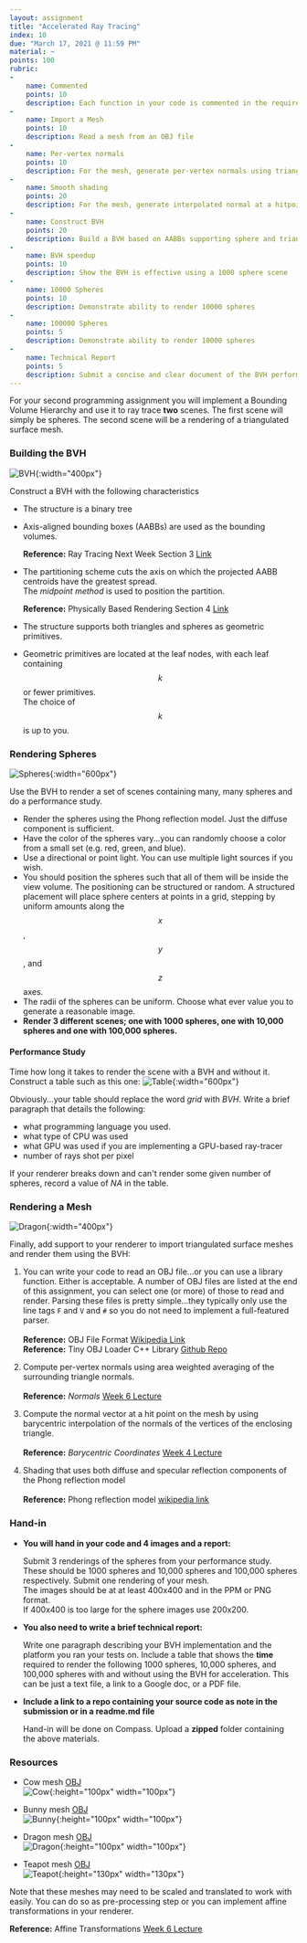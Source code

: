 ```yaml
---
layout: assignment
title: "Accelerated Ray Tracing"
index: 10
due: "March 17, 2021 @ 11:59 PM"
material: ~
points: 100
rubric:
-
    name: Commented
    points: 10
    description: Each function in your code is commented in the required style.
- 
    name: Import a Mesh
    points: 10
    description: Read a mesh from an OBJ file
-
    name: Per-vertex normals
    points: 10
    description: For the mesh, generate per-vertex normals using triangle area weighting
- 
    name: Smooth shading 
    points: 20
    description: For the mesh, generate interpolated normal at a hitpoint using barycentric interpolation of the triangle per-vertex normal
- 
    name: Construct BVH
    points: 20
    description: Build a BVH based on AABBs supporting sphere and triangle geometric primitives.
- 
    name: BVH speedup
    points: 10
    description: Show the BVH is effective using a 1000 sphere scene
-
    name: 10000 Spheres
    points: 10
    description: Demonstrate ability to render 10000 spheres
-
    name: 100000 Spheres
    points: 5
    description: Demonstrate ability to render 10000 spheres
-
    name: Technical Report
    points: 5
    description: Submit a concise and clear document of the BVH performance.
---
```


For your second programming assignment you will implement a Bounding Volume Hierarchy and use it to ray trace **two** scenes. The first scene will simply be spheres. The second scene will be a rendering of a triangulated surface mesh.

### Building the BVH

![BVH](https://illinois-cs419.github.io/img/bvh2.PNG){:width="400px"}

Construct a BVH with the following characteristics

+ The structure is a binary tree 
+ Axis-aligned bounding boxes (AABBs) are used as the bounding volumes.


  **Reference:** Ray Tracing Next Week Section 3 [Link](https://raytracing.github.io/books/RayTracingTheNextWeek.html#boundingvolumehierarchies)
+ The partitioning scheme cuts the axis on which the projected AABB centroids have the greatest spread.<br/>
   The _midpoint method_  is used to position the partition.


  **Reference:** Physically Based Rendering Section 4 [Link](http://www.pbr-book.org/3ed-2018/Primitives_and_Intersection_Acceleration/Bounding_Volume_Hierarchies.html)
+ The structure supports both triangles and spheres as geometric primitives. 
+ Geometric primitives are located at the leaf nodes, with each leaf containing $$k$$ or fewer primitives.<br/>
  The choice of $$k$$ is up to you.

### Rendering Spheres

![Spheres](https://illinois-cs419.github.io/img/spheres.PNG){:width="600px"}

Use the BVH to render a set of scenes containing many, many spheres and do a performance study. 

+ Render the spheres using the Phong reflection model. Just the diffuse component is sufficient.
+ Have the color of the spheres vary...you can randomly choose a color from a small set (e.g. red, green, and blue).
+ Use a directional or point light. You can use multiple light sources if you wish.
+ You should position the spheres such that all of them will be inside the view volume.
  The positioning can be structured or random. A structured placement will place sphere centers at points in a grid, stepping by uniform amounts along the $$x$$, $$y$$, and $$z$$ axes.
+ The radii of the spheres can be uniform. Choose what ever value you to generate a reasonable image.
+ **Render 3 different scenes; one with 1000 spheres, one with 10,000 spheres and one with 100,000 spheres.**

#### Performance Study

Time how long it takes to render the scene with a BVH and without it. Construct a table such as this one:
![Table](https://illinois-cs419.github.io/img/table.PNG){:width="600px"}

Obviously...your table should replace the word _grid_ with _BVH_.
Write a brief paragraph that details the following: 
+ what programming language you used. 
+ what type of CPU was used
+ what GPU was used if you are implementing a GPU-based ray-tracer
+ number of rays shot per pixel


If your renderer breaks down and can't render some given number of spheres, record a value of _NA_ in the table.   

### Rendering a Mesh

![Dragon](https://github.com/illinois-cs419/illinois-cs419.github.io/raw/master/img/dragon.PNG){:width="400px"}

Finally, add support to your renderer to import triangulated surface meshes and render them using the BVH:

1. You can write your code to read an OBJ file...or you can use a library function. Either is acceptable.
    A number of OBJ files are listed at the end of this assignment, you can select one (or more) of those to read and render. Parsing these files is pretty simple...they typically only use the line tags <code>F</code> and <code>V</code> and <code>#</code> so you do not need to implement a full-featured parser.<br/><br/>
  **Reference:** OBJ File Format [Wikipedia Link](https://en.wikipedia.org/wiki/Wavefront_.obj_file#File_format)<br/>
  **Reference:** Tiny OBJ Loader C++ Library [Github Repo](https://github.com/tinyobjloader/tinyobjloader)

2.  Compute per-vertex normals using area weighted averaging of the surrounding triangle normals.<br/><br/>
   **Reference:**  _Normals_ [Week 6 Lecture](https://illinois-cs419.github.io/schedule)

3.  Compute the normal vector at a hit point on the mesh by using barycentric interpolation of the normals of the vertices of the enclosing triangle.<br/><br/>
   **Reference:**  _Barycentric Coordinates_ [Week 4 Lecture](https://illinois-cs419.github.io/schedule)

4. Shading that uses both diffuse and specular reflection components of the Phong reflection model<br/><br/>
   **Reference:** Phong reflection model [wikipedia link](https://en.wikipedia.org/wiki/Phong_reflection_model)
         

### Hand-in

+ **You will hand in your code and 4 images and a report:**

  Submit 3 renderings of the spheres from your performance study.<br/> 
  These should be 1000 spheres and 10,000 spheres and 100,000 spheres respectively.
  Submit one rendering of your mesh.<br/>
  The images should be at at least 400x400 and in the PPM or PNG format.<br/>
  If 400x400 is too large for the sphere images use 200x200.
  
+ **You also need to write a brief technical report:**

  Write one paragraph describing your BVH implementation and the platform you ran your tests on.
  Include a table that shows the **time** required to render the following 1000 spheres, 10,000 spheres, and 100,000 spheres with and without using the BVH for acceleration. This can be just a text file, a link to a Google doc, or a PDF file.

+ **Include a link to a repo containing your source code as note in the submission or in a readme.md file**

  Hand-in will be done on Compass. Upload a **zipped** folder containing the above materials.

### Resources

+ Cow mesh [OBJ](https://raw.githubusercontent.com/UIllinoisGraphics/CS296/master/Meshes/cow.obj)  
![Cow](https://illinois-cs419.github.io//img/cow_snopshot.jpg){:height="100px" width="100px"}

+ Bunny mesh [OBJ](https://github.com/UIllinoisGraphics/CS296/blob/master/Meshes/bunny.obj?raw=true)  
![Bunny](https://illinois-cs419.github.io//img/bunny_snopshot.jpg){:height="100px" width="100px"}

+ Dragon mesh [OBJ](https://raw.githubusercontent.com/UIllinoisGraphics/CS296/master/Meshes/dragon.obj)  
![Dragon](https://illinois-cs419.github.io//img/dragon_snopshot.jpg){:height="100px" width="100px"}

+ Teapot mesh [OBJ](https://raw.githubusercontent.com/UIllinoisGraphics/CS296/master/Meshes/teapot.obj)  
![Teapot](https://github.com/illinois-cs419/illinois-cs419.github.io/raw/master/img/utah-teapot.jpg){:height="130px" width="130px"}

Note that these meshes may need to be scaled and translated to work with easily. You can do so as pre-processing step or you can implement affine transformations in your renderer.

**Reference:** Affine Transformations [Week 6 Lecture](https://illinois-cs419.github.io/schedule)
